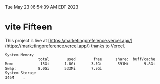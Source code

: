 Tue May 23 06:54:39 AM EDT 2023

# vite Fifteen


This project is live at [https://marketingpreference.vercel.app/](https://marketingpreference.vercel.app/) thanks to Vercel.

```bash
System Memory
               total        used        free      shared  buff/cache   available
Mem:            15Gi       1.8Gi       3.7Gi       591Mi       9.8Gi        12Gi
Swap:          8.0Gi       533Mi       7.5Gi
System Storage
346M	.
```
